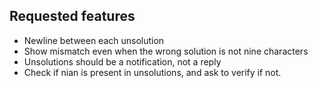 ## Requested features

- Newline between each unsolution
- Show mismatch even when the wrong solution is not nine characters
- Unsolutions should be a notification, not a reply
- Check if nian is present in unsolutions, and ask to verify if not.